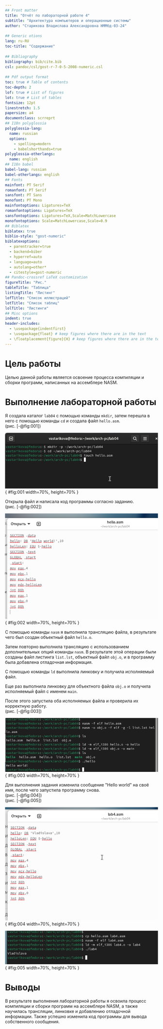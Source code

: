 ```yaml
---
## Front matter
title: "Отчёт по лабораторной работе 4"
subtitle: "Архитектура компьютеров и операционные системы"
author: "Старикова Владислава Александровна НММбд-03-24"

## Generic otions
lang: ru-RU
toc-title: "Содержание"

## Bibliography
bibliography: bib/cite.bib
csl: pandoc/csl/gost-r-7-0-5-2008-numeric.csl

## Pdf output format
toc: true # Table of contents
toc-depth: 2
lof: true # List of figures
lot: true # List of tables
fontsize: 12pt
linestretch: 1.5
papersize: a4
documentclass: scrreprt
## I18n polyglossia
polyglossia-lang:
  name: russian
  options:
	- spelling=modern
	- babelshorthands=true
polyglossia-otherlangs:
  name: english
## I18n babel
babel-lang: russian
babel-otherlangs: english
## Fonts
mainfont: PT Serif
romanfont: PT Serif
sansfont: PT Sans
monofont: PT Mono
mainfontoptions: Ligatures=TeX
romanfontoptions: Ligatures=TeX
sansfontoptions: Ligatures=TeX,Scale=MatchLowercase
monofontoptions: Scale=MatchLowercase,Scale=0.9
## Biblatex
biblatex: true
biblio-style: "gost-numeric"
biblatexoptions:
  - parentracker=true
  - backend=biber
  - hyperref=auto
  - language=auto
  - autolang=other*
  - citestyle=gost-numeric
## Pandoc-crossref LaTeX customization
figureTitle: "Рис."
tableTitle: "Таблица"
listingTitle: "Листинг"
lofTitle: "Список иллюстраций"
lotTitle: "Список таблиц"
lolTitle: "Листинги"
## Misc options
indent: true
header-includes:
  - \usepackage{indentfirst}
  - \usepackage{float} # keep figures where there are in the text
  - \floatplacement{figure}{H} # keep figures where there are in the text
---
```


# Цель работы

Целью данной работы является освоение процесса компиляции и сборки программ, написанных на ассемблере NASM.

# Выполнение лабораторной работы

Я создала каталог `lab04` с помощью команды `mkdir`, затем перешла в него с помощью команды `cd` и создала файл `hello.asm`.  
(рис. [-@fig:001])

![Создание каталога и файла](image/01.png){ #fig:001 width=70%, height=70% }

Открыла файл и написала код программы согласно заданию.  
(рис. [-@fig:002])

![Программа в файле hello.asm](image/02.png){ #fig:002 width=70%, height=70% }

С помощью команды `nasm` я выполнила трансляцию файла, в результате чего был создан объектный файл `hello.o`.

Затем повторно выполнила трансляцию с использованием дополнительных опций команды `nasm`. В результате этой операции были созданы файл листинга `list.lst`, объектный файл `obj.o`, и в программу была добавлена отладочная информация.

С помощью команды `ld` выполнила линковку и получила исполняемый файл.

Еще раз выполнила линковку для объектного файла `obj.o` и получила исполняемый файл с именем `main`.

После этого запустила оба исполняемых файла и проверила их корректную работу.  
(рис. [-@fig:003])

![Трансляция, линковка и запуск программы](image/03.png){ #fig:003 width=70%, height=70% }

Для выполнения задания изменила сообщение "Hello world" на своё имя, после чего запустила программу снова.  
(рис. [-@fig:004])  
(рис. [-@fig:005])

![Программа в файле lab4.asm](image/04.png){ #fig:004 width=70%, height=70% }

![Сборка и проверка программы lab4.asm](image/05.png){ #fig:005 width=70%, height=70% }

# Выводы

В результате выполнения лабораторной работы я освоила процесс компиляции и сборки программ на ассемблере NASM, а также научилась трансляции, линковке и добавлению отладочной информации. Также успешно изменила код программы для вывода собственного сообщения.
